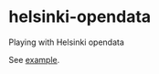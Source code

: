 # helsinki-opendata

Playing with Helsinki opendata


See [example](src/helsinki_opendata/example.clj).


